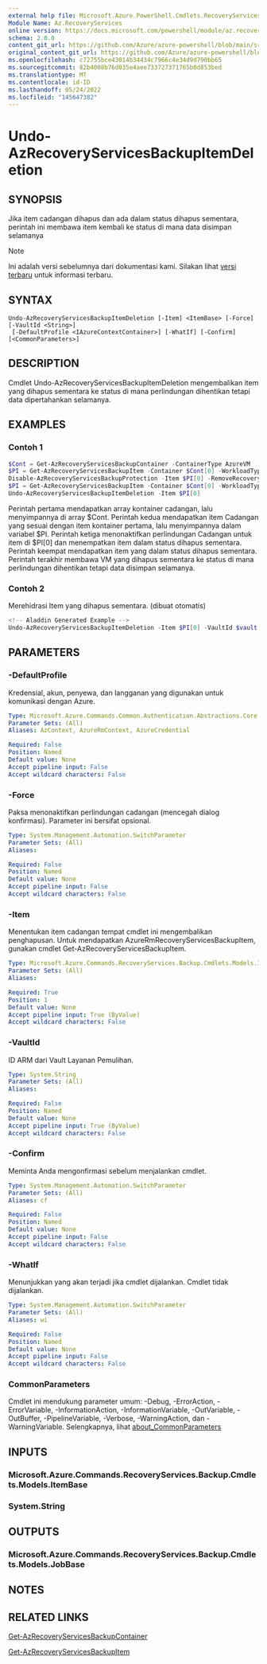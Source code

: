 ```yaml
---
external help file: Microsoft.Azure.PowerShell.Cmdlets.RecoveryServices.Backup.dll-Help.xml
Module Name: Az.RecoveryServices
online version: https://docs.microsoft.com/powershell/module/az.recoveryservices/undo-azrecoveryservicesbackupitemdeletion
schema: 2.0.0
content_git_url: https://github.com/Azure/azure-powershell/blob/main/src/RecoveryServices/RecoveryServices/help/Undo-AzRecoveryServicesBackupItemDeletion.md
original_content_git_url: https://github.com/Azure/azure-powershell/blob/main/src/RecoveryServices/RecoveryServices/help/Undo-AzRecoveryServicesBackupItemDeletion.md
ms.openlocfilehash: c72755bce43014b34434c7966c4e34d9d790bb65
ms.sourcegitcommit: 82b4008b76d035e4aee733727371765b0d853bed
ms.translationtype: MT
ms.contentlocale: id-ID
ms.lasthandoff: 05/24/2022
ms.locfileid: "145647382"
---
```

# Undo-AzRecoveryServicesBackupItemDeletion

## SYNOPSIS
Jika item cadangan dihapus dan ada dalam status dihapus sementara, perintah ini membawa item kembali ke status di mana data disimpan selamanya 

> [!NOTE]
>Ini adalah versi sebelumnya dari dokumentasi kami. Silakan lihat [versi terbaru](/powershell/module/az.recoveryservices/undo-azrecoveryservicesbackupitemdeletion) untuk informasi terbaru.

## SYNTAX

```
Undo-AzRecoveryServicesBackupItemDeletion [-Item] <ItemBase> [-Force] [-VaultId <String>]
 [-DefaultProfile <IAzureContextContainer>] [-WhatIf] [-Confirm] [<CommonParameters>]
```

## DESCRIPTION
Cmdlet Undo-AzRecoveryServicesBackupItemDeletion mengembalikan item yang dihapus sementara ke status di mana perlindungan dihentikan tetapi data dipertahankan selamanya.

## EXAMPLES

### Contoh 1
```powershell
$Cont = Get-AzRecoveryServicesBackupContainer -ContainerType AzureVM
$PI = Get-AzRecoveryServicesBackupItem -Container $Cont[0] -WorkloadType AzureVM 
Disable-AzRecoveryServicesBackupProtection -Item $PI[0] -RemoveRecoveryPoints
$PI = Get-AzRecoveryServicesBackupItem -Container $Cont[0] -WorkloadType AzureVM | Where-Object {$_.DeleteState -eq "ToBeDeleted"}
Undo-AzRecoveryServicesBackupItemDeletion -Item $PI[0]
```

Perintah pertama mendapatkan array kontainer cadangan, lalu menyimpannya di array $Cont.
Perintah kedua mendapatkan item Cadangan yang sesuai dengan item kontainer pertama, lalu menyimpannya dalam variabel $PI.
Perintah ketiga menonaktifkan perlindungan Cadangan untuk item di $PI\[0\] dan menempatkan item dalam status dihapus sementara.
Perintah keempat mendapatkan item yang dalam status dihapus sementara.
Perintah terakhir membawa VM yang dihapus sementara ke status di mana perlindungan dihentikan tetapi data disimpan selamanya.

### Contoh 2

Merehidrasi Item yang dihapus sementara. (dibuat otomatis)

```powershell
<!-- Aladdin Generated Example --> 
Undo-AzRecoveryServicesBackupItemDeletion -Item $PI[0] -VaultId $vault.ID
```

## PARAMETERS

### -DefaultProfile
Kredensial, akun, penyewa, dan langganan yang digunakan untuk komunikasi dengan Azure.

```yaml
Type: Microsoft.Azure.Commands.Common.Authentication.Abstractions.Core.IAzureContextContainer
Parameter Sets: (All)
Aliases: AzContext, AzureRmContext, AzureCredential

Required: False
Position: Named
Default value: None
Accept pipeline input: False
Accept wildcard characters: False
```

### -Force
Paksa menonaktifkan perlindungan cadangan (mencegah dialog konfirmasi).
Parameter ini bersifat opsional.

```yaml
Type: System.Management.Automation.SwitchParameter
Parameter Sets: (All)
Aliases:

Required: False
Position: Named
Default value: None
Accept pipeline input: False
Accept wildcard characters: False
```

### -Item
Menentukan item cadangan tempat cmdlet ini mengembalikan penghapusan.
Untuk mendapatkan AzureRmRecoveryServicesBackupItem, gunakan cmdlet Get-AzRecoveryServicesBackupItem.

```yaml
Type: Microsoft.Azure.Commands.RecoveryServices.Backup.Cmdlets.Models.ItemBase
Parameter Sets: (All)
Aliases:

Required: True
Position: 1
Default value: None
Accept pipeline input: True (ByValue)
Accept wildcard characters: False
```

### -VaultId
ID ARM dari Vault Layanan Pemulihan.

```yaml
Type: System.String
Parameter Sets: (All)
Aliases:

Required: False
Position: Named
Default value: None
Accept pipeline input: True (ByValue)
Accept wildcard characters: False
```

### -Confirm
Meminta Anda mengonfirmasi sebelum menjalankan cmdlet.

```yaml
Type: System.Management.Automation.SwitchParameter
Parameter Sets: (All)
Aliases: cf

Required: False
Position: Named
Default value: None
Accept pipeline input: False
Accept wildcard characters: False
```

### -WhatIf
Menunjukkan yang akan terjadi jika cmdlet dijalankan.
Cmdlet tidak dijalankan.

```yaml
Type: System.Management.Automation.SwitchParameter
Parameter Sets: (All)
Aliases: wi

Required: False
Position: Named
Default value: None
Accept pipeline input: False
Accept wildcard characters: False
```

### CommonParameters
Cmdlet ini mendukung parameter umum: -Debug, -ErrorAction, -ErrorVariable, -InformationAction, -InformationVariable, -OutVariable, -OutBuffer, -PipelineVariable, -Verbose, -WarningAction, dan -WarningVariable. Selengkapnya, lihat [about_CommonParameters](http://go.microsoft.com/fwlink/?LinkID=113216)

## INPUTS

### Microsoft.Azure.Commands.RecoveryServices.Backup.Cmdlets.Models.ItemBase

### System.String

## OUTPUTS

### Microsoft.Azure.Commands.RecoveryServices.Backup.Cmdlets.Models.JobBase

## NOTES

## RELATED LINKS

[Get-AzRecoveryServicesBackupContainer]()

[Get-AzRecoveryServicesBackupItem]()

